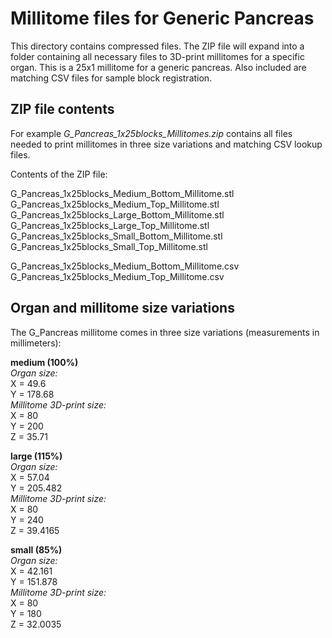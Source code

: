 # Millitome files for Generic Pancreas 

This directory contains compressed files. The ZIP file will expand into a folder containing all necessary files to 3D-print millitomes for a specific organ. This is a 25x1 millitome for a generic pancreas. Also included are matching CSV files for sample block registration.

## ZIP file contents

<p>For example <em>G_Pancreas_1x25blocks_Millitomes.zip</em> contains all files needed to print millitomes in three size variations and matching CSV lookup files.</p>

<p>Contents of the ZIP file:</p>


G_Pancreas_1x25blocks_Medium_Bottom_Millitome.stl<br>
G_Pancreas_1x25blocks_Medium_Top_Millitome.stl<br>
G_Pancreas_1x25blocks_Large_Bottom_Millitome.stl<br>
G_Pancreas_1x25blocks_Large_Top_Millitome.stl<br>
G_Pancreas_1x25blocks_Small_Bottom_Millitome.stl<br>
G_Pancreas_1x25blocks_Small_Top_Millitome.stl<br>

G_Pancreas_1x25blocks_Medium_Bottom_Millitome.csv<br>
G_Pancreas_1x25blocks_Medium_Top_Millitome.csv<br>

## Organ and millitome size variations

<p>The G_Pancreas millitome comes in three size variations (measurements in millimeters):</p>

<strong>medium (100%)</strong><br>
<em>Organ size:</em><br>
X = 49.6<br>
Y = 178.68<br>
<em>Millitome 3D-print size:</em><br>
X = 80<br>
Y = 200<br>
Z = 35.71<br>

<strong>large (115%)</strong><br>
<em>Organ size:</em><br>
X = 57.04<br>
Y = 205.482<br>
<em>Millitome 3D-print size:</em><br>
X = 80<br>
Y = 240<br>
Z = 39.4165<br>

<strong>small (85%)</strong><br>
<em>Organ size:</em><br>
X = 42.161<br>
Y = 151.878<br>
<em>Millitome 3D-print size:</em><br>
X = 80<br>
Y = 180<br>
Z = 32.0035<br>
